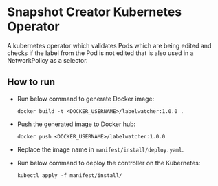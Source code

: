 # Snapshot Creator Kubernetes Operator

A kubernetes operator which validates Pods which are being edited and checks if the label from the Pod is not edited that is also used in a NetworkPolicy as a selector.

## How to run

- Run below command to generate Docker image:
    ```
    docker build -t <DOCKER_USERNAME>/labelwatcher:1.0.0 .
    ```

- Push the generated image to Docker hub:
    ```
    docker push <DOCKER_USERNAME>/labelwatcher:1.0.0
    ```

- Replace the image name in `manifest/install/deploy.yaml`.

- Run below command to deploy the controller on the Kubernetes:
    ```
    kubectl apply -f manifest/install/
    ```
